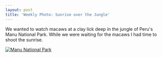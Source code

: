 ```yaml
---
layout: post
title: 'Weekly Photo: Sunrise over the Jungle'
---
```


We wanted to watch macaws at a clay lick deep in the jungle of Peru's Manu National Park.  While we were waiting for the macaws I had time to shoot the sunrise.

<a href="https://danielarndt.com/albums/show/2188-manu-national-park-8-of-9"><img alt="Manu National Park" src="http://photodb.danielarndt.com/2008/2008-0808-manu8/2008-0808-061742-3801.manu8.4.jpg" title="Manu National Park" /></a>

